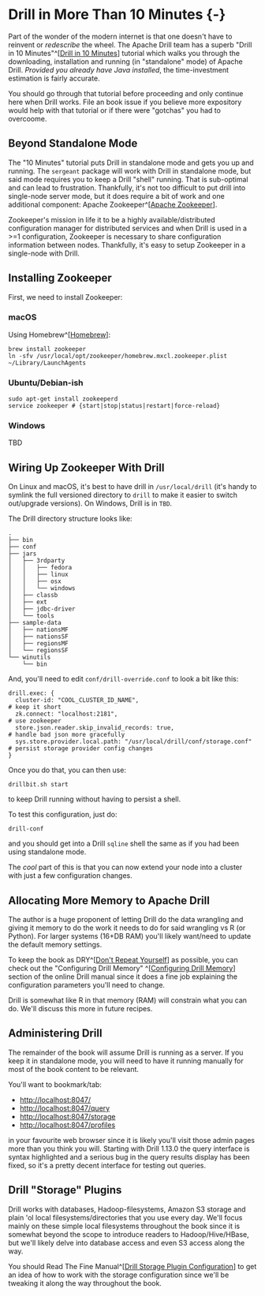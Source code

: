 # Drill in More Than 10 Minutes {-}

Part of the wonder of the modern internet is that one doesn't have to reinvent or _redescribe_ the wheel. The Apache Drill team has a superb "Drill in 10 Minutes"^[[Drill in 10 Minutes](https://drill.apache.org/docs/drill-in-10-minutes/)] tutorial which walks you through the downloading, installation and running (in "standalone" mode) of Apache Drill. _Provided you already have Java installed_, the time-investment estimation is fairly accurate.

You should go through that tutorial before proceeding and only continue here when Drill works. File an book issue if you believe more expository would help with that tutorial or if there were "gotchas" you had to overcoome.

## Beyond Standalone Mode

The "10 Minutes" tutorial puts Drill in standalone mode and gets you up and running. The `sergeant` package will work with Drill in standalone mode, but said mode requires you to keep a Drill "shell" running. That is sub-optimal and can lead to frustration. Thankfully, it's not too difficult to put drill into single-node server mode, but it does require a bit of work and one additional component: Apache Zookeeper^[[Apache Zookeeper](https://zookeeper.apache.org/)].

Zookeeper's mission in life it to be a highly available/distributed configuration manager for distributed services and when Drill is used in a >=1 configuration, Zookeeper is necessary to share configuration information between nodes. Thankfully, it's easy to setup Zookeeper in a single-node with Drill.

## Installing Zookeeper

First, we need to install Zookeeper:

### macOS

Using Homebrew^[[Homebrew](https://brew.sh/)]:

    brew install zookeeper
    ln -sfv /usr/local/opt/zookeeper/homebrew.mxcl.zookeeper.plist ~/Library/LaunchAgents

### Ubuntu/Debian-ish

    sudo apt-get install zookeeperd
    service zookeeper # {start|stop|status|restart|force-reload}

### Windows

   TBD

## Wiring Up Zookeeper With Drill

On Linux and macOS, it's best to have drill in `/usr/local/drill` (it's handy to symlink the full versioned directory to `drill` to make it easier to switch out/upgrade versions). On Windows, Drill is in `TBD`.

The Drill directory structure looks like:

    .
    ├── bin
    ├── conf
    ├── jars
    │   ├── 3rdparty
    │   │   ├── fedora
    │   │   ├── linux
    │   │   ├── osx
    │   │   └── windows
    │   ├── classb
    │   ├── ext
    │   ├── jdbc-driver
    │   └── tools
    ├── sample-data
    │   ├── nationsMF
    │   ├── nationsSF
    │   ├── regionsMF
    │   └── regionsSF
    └── winutils
        └── bin

And, you'll need to edit `conf/drill-override.conf` to look a bit like this:

    drill.exec: {
      cluster-id: "COOL_CLUSTER_ID_NAME",                                      # keep it short
      zk.connect: "localhost:2181",                                            # use zookeeper
      store.json.reader.skip_invalid_records: true,                            # handle bad json more gracefully
      sys.store.provider.local.path: "/usr/local/drill/conf/storage.conf"      # persist storage provider config changes
    }

Once you do that, you can then use:

    drillbit.sh start

to keep Drill running without having to persist a shell.

To test this configuration, just do:

    drill-conf

and you should get into a Drill `sqline` shell the same as if you had been using standalone mode.

The _cool_ part of this is that you can now extend your node into a cluster with just a few configuration changes.

## Allocating More Memory to Apache Drill

The author is a huge proponent of letting Drill do the data wrangling and giving it memory to do the work it needs to do for said wrangling vs R (or Python). For larger systems (16+DB RAM) you'll likely want/need to update the default memory settings.

To keep the book as DRY^[[Don't Repeat Yourself](https://en.wikipedia.org/wiki/Don%27t_repeat_yourself)] as possible, you can check out the "Configuring Drill Memory" ^[[Configuring Drill Memory](https://drill.apache.org/docs/configuring-drill-memory/)] section of the online Drill manual since it does a fine job explaining the configuration parameters you'll need to change.

Drill is somewhat like R in that memory (RAM) will constrain what you can do. We'll discuss this more in future recipes.

## Administering Drill

The remainder of the book will assume Drill is running as a server. If you keep it in standalone mode, you will need to have it running manually for most of the book content to be relevant.

You'll want to bookmark/tab:

- <http://localhost:8047/>
- <http://localhost:8047/query>
- <http://localhost:8047/storage>
- <http://localhost:8047/profiles>

in your favourite web browser since it is likely you'll visit those admin pages more than you think you will. Starting with Drill 1.13.0 the query interface is syntax highlighted and a serious bug in the query results display has been fixed, so it's a pretty decent interface for testing out queries.

## Drill "Storage" Plugins

Drill works with databases, Hadoop-filesystems, Amazon S3 storage and plain 'ol local filesystems/directories that you use every day. We'll focus mainly on these simple local filesystems throughout the book since it is somewhat beyond the scope to introduce readers to Hadoop/Hive/HBase, but we'll likely delve into database access and even S3 access along the way.

You should Read The Fine Manual^[[Drill Storage Plugin Configuration](https://drill.apache.org/docs/storage-plugin-registration/)] to get an idea of how to work with the storage configuration since we'll be tweaking it along the way throughout the book.
